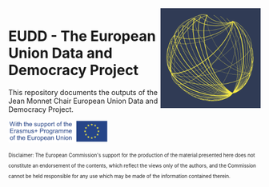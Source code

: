 <img style="float: right;" src="Images/logo_EU.png" width="200">

# EUDD - The European Union Data and Democracy Project

This repository documents the outputs of the Jean Monnet Chair European Union Data and Democracy Project. 


<img src="Images/logosbeneficaireserasmusleft_withthesupport-01_0.jpg" width="200">

<sub><sup>Disclaimer: The European Commission's support for the production of the material presented here does not constitute an endorsement of the contents, which reflect the views only of the authors, and the Commission cannot be held responsible for any use which may be made of the information contained therein.</sup></sub>



